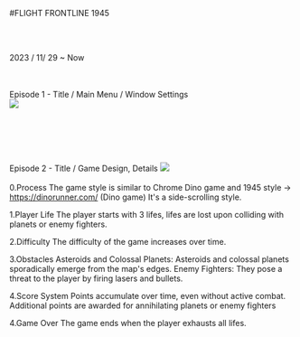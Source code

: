 #FLIGHT FRONTLINE 1945

</br></br>

2023 / 11/ 29 ~ Now
</br></br></br>




Episode 1 - Title / Main Menu / Window Settings</br>
<img src="https://github.com/opeak123/C-Console-game/blob/main/Flight%20Front%20Line%201945.png?raw=true">



</br></br></br></br>



Episode 2 - Title / Game Design, Details
<img src ="https://github.com/opeak123/C-Console-game/blob/main/Main%20Menu%201945.png?raw=true">
</br></br>
0.Process
The game style is similar to Chrome Dino game and 1945 style -> https://dinorunner.com/ (Dino game)
It's a side-scrolling style.

1.Player Life
The player starts with 3 lifes, lifes are lost upon colliding with planets or enemy fighters.

2.Difficulty 
The difficulty of the game increases over time.

3.Obstacles
Asteroids and Colossal Planets: Asteroids and colossal planets sporadically emerge from the map's edges.
Enemy Fighters: They pose a threat to the player by firing lasers and bullets.

4.Score System
Points accumulate over time, even without active combat.
Additional points are awarded for annihilating planets or enemy fighters

	
4.Game Over
The game ends when the player exhausts all lifes.
